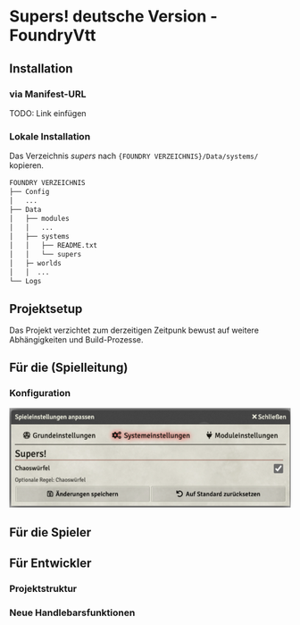 # Supers! deutsche Version - FoundryVtt

## Installation

### via Manifest-URL

TODO: Link einfügen

### Lokale Installation

Das Verzeichnis _supers_ nach ```{FOUNDRY VERZEICHNIS}/Data/systems/``` kopieren.

```
FOUNDRY VERZEICHNIS
├── Config
│   ...
├── Data
│   ├── modules
│   │   ...
│   ├── systems
│   │   ├── README.txt
│   │   └── supers 
│   ├─ worlds
│   │  ...
└── Logs

```

## Projektsetup

Das Projekt verzichtet zum derzeitigen Zeitpunk bewust auf weitere Abhängigkeiten und Build-Prozesse.

## Für die (Spielleitung)

### Konfiguration

![](./documentation/img/supes_foundry_settings.png)

##     

## Für die Spieler

## Für Entwickler

### Projektstruktur

### Neue Handlebarsfunktionen


